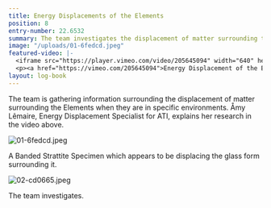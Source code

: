 ```yaml
---
title: Energy Displacements of the Elements
position: 8
entry-number: 22.6532
summary: The team investigates the displacement of matter surrounding the Elements
image: "/uploads/01-6fedcd.jpeg"
featured-video: |-
  <iframe src="https://player.vimeo.com/video/205645094" width="640" height="360" frameborder="0" webkitallowfullscreen mozallowfullscreen allowfullscreen></iframe>
  <p><a href="https://vimeo.com/205645094">Energy Displacement of the Elements</a> from <a href="https://vimeo.com/user43661355">R&aacute;chel R&auml;der, C.I.</a> on <a href="https://vimeo.com">Vimeo</a>.</p>
layout: log-book
---
```


The team is gathering information surrounding the displacement of matter surrounding the Elements when they are in specific environments. Åmy Lêmaire, Energy Displacement Specialist for ATI, explains her research in the video above.

![01-6fedcd.jpeg](/uploads/01-6fedcd.jpeg)

A Banded Strattite Specimen which appears to be displacing the glass form surrounding it.

![02-cd0665.jpeg](/uploads/02-cd0665.jpeg)

The team investigates.